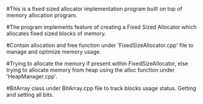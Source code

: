 #This is a fixed sized allocator implementation program built on top of memory allocation program.

#The program implements feature of creating a Fixed Sized Allocator which allocates fixed sized blocks of memory.

#Contain allocation and free function under 'FixedSizeAllocator.cpp' file to manage and optimize memory usage.

#Trying to allocate the memory if present within FixedSizeAllocator, else trying to allocate memory from heap using the alloc function under 'HeapManager.cpp'.

#BitArray class under BitArray.cpp file to track blocks usage status. Getting and setting all bits.
